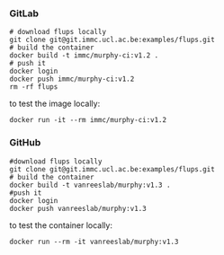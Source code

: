 ### GitLab
```
# download flups locally
git clone git@git.immc.ucl.ac.be:examples/flups.git 
# build the container
docker build -t immc/murphy-ci:v1.2 .
# push it
docker login
docker push immc/murphy-ci:v1.2
rm -rf flups
```
to test the image locally:
```
docker run -it --rm immc/murphy-ci:v1.2
```


### GitHub
```
#download flups locally
git clone git@git.immc.ucl.ac.be:examples/flups.git
# build the container
docker build -t vanreeslab/murphy:v1.3 .
#push it
docker login
docker push vanreeslab/murphy:v1.3
```
to test the container locally:
```
docker run --rm -it vanreeslab/murphy:v1.3
```
